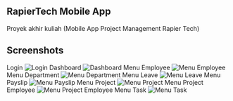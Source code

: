 ## RapierTech Mobile App
Proyek akhir kuliah (Mobile App Project Management Rapier Tech)

## Screenshots
Login
![Login](https://github.com/WildanR19/RapierTech/blob/master/screenshots/login.png)
Dashboard
![Dashboard](https://github.com/WildanR19/RapierTech/blob/master/screenshots/dashboard.png)
Menu Employee
![Menu Employee](https://github.com/WildanR19/RapierTech/blob/master/screenshots/menu%20employee.png)
Menu Department
![Menu Department](https://github.com/WildanR19/RapierTech/blob/master/screenshots/menu%20department.png)
Menu Leave
![Menu Leave](https://github.com/WildanR19/RapierTech/blob/master/screenshots/menu%20leave.png)
Menu Payslip
![Menu Payslip](https://github.com/WildanR19/RapierTech/blob/master/screenshots/menu%20payslip.png)
Menu Project
![Menu Project](https://github.com/WildanR19/RapierTech/blob/master/screenshots/menu%20project.png)
Menu Project Employee
![Menu Project Employee](https://github.com/WildanR19/RapierTech/blob/master/screenshots/menu%20project%20employee.png)
Menu Task
![Menu Task](https://github.com/WildanR19/RapierTech/blob/master/screenshots/menu%20task.png)
